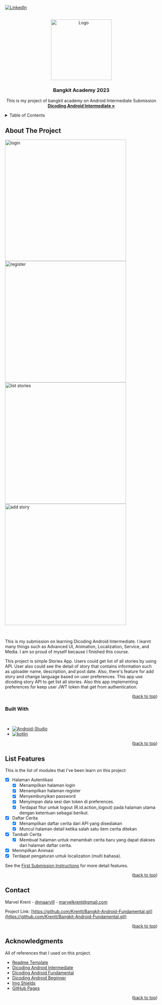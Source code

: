 <!-- Improved compatibility of back to top link: See: https://github.com/othneildrew/Best-README-Template/pull/73 -->
<a name="readme-top"></a>
<!--
*** Thanks for checking out the Best-README-Template. If you have a suggestion
*** that would make this better, please fork the repo and create a pull request
*** or simply open an issue with the tag "enhancement".
*** Don't forget to give the project a star!
*** Thanks again! Now go create something AMAZING! :D
-->

[![LinkedIn][linkedin-shield]][linkedin-url]

<!-- PROJECT LOGO -->
<br />
<div align="center">
  <a href="https://github.com/othneildrew/Best-README-Template">
    <img src="https://www.dicoding.com/blog/wp-content/uploads/2020/12/Cover.png" alt="Logo" height="200px">
  </a>

  <h3 align="center">Bangkit Academy 2023</h3>

  <p align="center">
    This is my project of bangkit academy on Android Intermediate Submission
    <br />
    <a href="https://www.dicoding.com/academies/352"><strong>Dicoding Android Intermediate »</strong></a>
    <br />

  </p>
</div>



<!-- TABLE OF CONTENTS -->
<details>
  <summary>Table of Contents</summary>
  <ol>
    <li>
      <a href="#about-the-project">About The Project</a>
      <ul>
        <li><a href="#built-with">Built With</a></li>
      </ul>
    </li>
    <li><a href="#roadmap">List Features</a></li>
    <li><a href="#contact">Contact</a></li>
    <li><a href="#acknowledgments">Acknowledgments</a></li>
  </ol>
</details>



<!-- ABOUT THE PROJECT -->
## About The Project

<p float="left">
  <img src="https://drive.google.com/uc?id=1JhEFkXFPIkcKkbSbHKWxI8EO_SBJoGhh" alt="login" height="400px">
  <img src="https://drive.google.com/uc?id=1pXROD-OeebqQDBavDcqMW4ifTe2xF_bL" alt="register" height="400px">
  <img src="https://drive.google.com/uc?id=1F0Lp6INVMyUPrxkyD7xIKzk0AFkYD3-v" alt="list stories" height="400px">
  <img src="https://drive.google.com/uc?id=15zlG84P60OkDTIV3RHjv2TF4t3AFdRu_" alt="add story" height="400px">
</p>


<br>

This is my submission on learning Dicoding Android Intermediate. I learnt many things such as Advanced UI, Animation, Localization, Service, and Media. I am so proud of myself because I finished this course.

<!-- Furthermore, I got perfect score on the exam and 4 stars on the project. -->

This project is simple Stories App. Users could get list of all stories by using API. User also could see the detail of story that contains information such as uploader name, description, and post date. Also, there's feature for add story and change language based on user preferences. This app use dicoding story API to get list all stories. Also this app implementing preferences for keep user JWT token that get from authentication. 


<p align="right">(<a href="#readme-top">back to top</a>)</p>



### Built With

<br>

* [![Android-Studio][Android-Studio]][android-url]
* [![kotlin][kotlin]][kotlin-url]

<p align="right">(<a href="#readme-top">back to top</a>)</p>


<!-- ROADMAP -->
## List Features
This is the list of modules that I've been learn on this project: 

- [x] Halaman Autentikasi
    - [x] Menampilkan halaman login
    - [x] Menampilkan halaman register
    - [x] Menyembunyikan password
    - [x] Menyimpan data sesi dan token di preferences. 
    - [x] Terdapat fitur untuk logout (R.id.action_logout) pada halaman utama dengan ketentuan sebagai berikut.
- [x] Daftar Cerita
    - [x] Menampilkan daftar cerita dari API yang disediakan
    - [x] Muncul halaman detail ketika salah satu item cerita ditekan
- [x] Tambah Cerita
  - [x] Membuat halaman untuk menambah cerita baru yang dapat diakses dari halaman daftar cerita.
- [x] Menmpilkan Animasi
- [x] Terdapat pengaturan untuk localization (multi bahasa).

See the [First Submission Instructions](https://www.dicoding.com/academies/352/tutorials/22889) for more detail features.

<p align="right">(<a href="#readme-top">back to top</a>)</p>


<!-- CONTACT -->
## Contact

Marvel Krent - [@maarvlll](https://instagram.com/maarvlll) - marvelkrent@gmail.com

Project Link: [https://github.com/Krentt/Bangkit-Android-Fundamental.git](https://github.com/Krentt/Bangkit-Android-Fundamental.git)

<p align="right">(<a href="#readme-top">back to top</a>)</p>



<!-- ACKNOWLEDGMENTS -->
## Acknowledgments

All of references that I used on this project.

* [Readme Template](https://github.com/othneildrew/Best-README-Template)
* [Dicoding Android Intermediate](https://www.dicoding.com/academies/352)
* [Dicoding Android Fundamental](https://www.dicoding.com/academies/14)
* [Dicoding Android Beginner](https://www.dicoding.com/academies/52)
* [Img Shields](https://shields.io)
* [GitHub Pages](https://pages.github.com)

<p align="right">(<a href="#readme-top">back to top</a>)</p>



<!-- MARKDOWN LINKS & IMAGES -->
[Android-Studio]: https://img.shields.io/badge/Android%20Studio-FFFFF?style=for-the-badge&logo=androidstudio&logoColor=white
[android-url]: https://developer.android.com/studio?gclid=Cj0KCQjw_r6hBhDdARIsAMIDhV86-LeJv3sRyko35XMIClQvtthXhuqiCzBEN9XQ-DjOefw0T0JS1ysaAo9LEALw_wcB&gclsrc=aw.ds
[kotlin]: https://img.shields.io/badge/Kotlin-563D7C?style=for-the-badge&logo=kotlin&logoColor=white
[kotlin-url]: https://kotlinlang.org/
[linkedin-shield]: https://img.shields.io/badge/-LinkedIn-black.svg?style=for-the-badge&logo=linkedin&colorB=555
[linkedin-url]: https://linkedin.com/in/marvelkrent